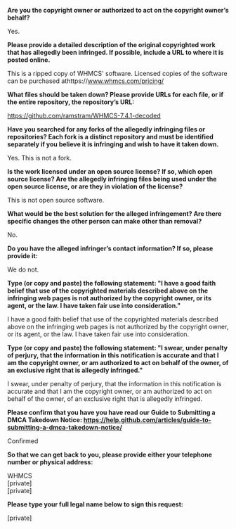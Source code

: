 **Are you the copyright owner or authorized to act on the copyright owner’s behalf?**

Yes.

**Please provide a detailed description of the original copyrighted work that has allegedly been infringed. If possible, include a URL to where it is posted online.**

This is a ripped copy of WHMCS' software. Licensed copies of the software can be purchased athttps://www.whmcs.com/pricing/

**What files should be taken down? Please provide URLs for each file, or if the entire repository, the repository’s URL:**

https://github.com/ramstram/WHMCS-7.4.1-decoded

**Have you searched for any forks of the allegedly infringing files or repositories? Each fork is a distinct repository and must be identified separately if you believe it is infringing and wish to have it taken down.**

Yes. This is not a fork.

**Is the work licensed under an open source license? If so, which open source license? Are the allegedly infringing files being used under the open source license, or are they in violation of the license?**

This is not open source software.

**What would be the best solution for the alleged infringement? Are there specific changes the other person can make other than removal?**

No.

**Do you have the alleged infringer’s contact information? If so, please provide it:**

We do not.

**Type (or copy and paste) the following statement: "I have a good faith belief that use of the copyrighted materials described above on the infringing web pages is not authorized by the copyright owner, or its agent, or the law. I have taken fair use into consideration."**

I have a good faith belief that use of the copyrighted materials described above on the infringing web pages is not authorized by the copyright owner, or its agent, or the law. I have taken fair use into consideration.

**Type (or copy and paste) the following statement: "I swear, under penalty of perjury, that the information in this notification is accurate and that I am the copyright owner, or am authorized to act on behalf of the owner, of an exclusive right that is allegedly infringed."**

I swear, under penalty of perjury, that the information in this notification is accurate and that I am the copyright owner, or am authorized to act on behalf of the owner, of an exclusive right that is allegedly infringed.

**Please confirm that you have you have read our Guide to Submitting a DMCA Takedown Notice: https://help.github.com/articles/guide-to-submitting-a-dmca-takedown-notice/**

Confirmed

**So that we can get back to you, please provide either your telephone number or physical address:**

WHMCS  
[private]  
[private]

**Please type your full legal name below to sign this request:**

[private]
